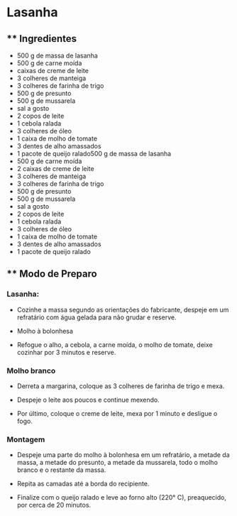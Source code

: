 # Lasanha

## ** Ingredientes

 - 500 g de massa de lasanha
 - 500 g de carne moída
 - caixas de creme de leite
 - 3 colheres de manteiga
 - 3 colheres de farinha de trigo
 - 500 g de presunto
 - 500 g de mussarela
 - sal a gosto
 - 2 copos de leite
 - 1 cebola ralada
 - 3 colheres de óleo
 - 1 caixa de molho de tomate
 - 3 dentes de alho amassados
 - 1 pacote de queijo ralado500 g de massa de lasanha
 - 500 g de carne moída
 - 2 caixas de creme de leite
 - 3 colheres de manteiga
 - 3 colheres de farinha de trigo
 - 500 g de presunto
 - 500 g de mussarela
 - sal a gosto
 - 2 copos de leite
 - 1 cebola ralada
 - 3 colheres de óleo
 - 1 caixa de molho de tomate
 - 3 dentes de alho amassados
 - 1 pacote de queijo ralado

## ** Modo de Preparo

### Lasanha:

- Cozinhe a massa segundo as orientações do fabricante, despeje em um refratário com água gelada para não grudar e reserve.

- Molho à bolonhesa

- Refogue o alho, a cebola, a carne moída, o molho de tomate, deixe cozinhar por 3 minutos e reserve.

### Molho branco

- Derreta a margarina, coloque as 3 colheres de farinha de trigo e mexa.

- Despeje o leite aos poucos e continue mexendo.

- Por último, coloque o creme de leite, mexa por 1 minuto e desligue o fogo.

### Montagem

- Despeje uma parte do molho à bolonhesa em um refratário, a metade da massa, a metade do presunto, a metade da mussarela, todo o molho branco e o restante da massa.

- Repita as camadas até a borda do recipiente.

- Finalize com o queijo ralado e leve ao forno alto (220° C), preaquecido, por cerca de 20 minutos.